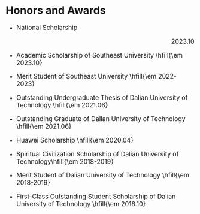 # Honors and Awards

<div class='paper-box-text' style="font-size: larger;" markdown="1">

- National Scholarship <p align="right">2023.10</p>

- Academic Scholarship of Southeast University \hfill{\em 2023.10}

- Merit Student of Southeast University \hfill{\em 2022-2023}

- Outstanding Undergraduate Thesis of Dalian University of Technology \hfill{\em 2021.06}

- Outstanding Graduate of Dalian University of Technology \hfill{\em 2021.06}

- Huawei Scholarship \hfill{\em 2020.04}

- Spiritual Civilization Scholarship of Dalian University of Technology\hfill{\em 2018-2019}

- Merit Student of Dalian University of Technology \hfill{\em 2018-2019}

- First-Class Outstanding Student Scholarship of Dalian University of Technology \hfill{\em 2018.10}

</div>
